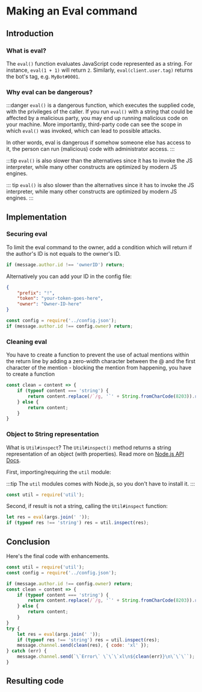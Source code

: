 # Making an Eval command

## Introduction

### What is eval?

The `eval()` function evaluates JavaScript code represented as a string.
For instance, `eval(1 + 1)` will return `2`. Similarly, `eval(client.user.tag)` returns the bot's tag, e.g. `MyBot#0001`.

### Why eval can be dangerous?

:::danger
`eval()` is a dangerous function, which executes the supplied code, with the privileges of the caller. If you run `eval()` with a string that could be affected by a malicious party, you may end up running malicious code on your machine. More importantly, third-party code can see the scope in which `eval()` was invoked, which can lead to possible attacks.

In other words, eval is dangerous if somehow someone else has access to it, the person can run (malicious) code with administrator access.
:::

:::tip
`eval()` is also slower than the alternatives since it has to invoke the JS interpreter, while many other constructs are optimized by modern JS engines.

::: tip
`eval()` is also slower than the alternatives since it has to invoke the JS interpreter, while many other constructs are optimized by modern JS engines.
:::

## Implementation

### Securing eval

To limit the eval command to the owner, add a condition which will return if the author's ID is not equals to the owner's ID.

<!-- eslint-skip -->

```js
if (message.author.id !== 'ownerID') return;
```

Alternatively you can add your ID in the config file:

```json
{
    "prefix": "!",
    "token": "your-token-goes-here",
    "owner": "Owner-ID-here"
}
```

<!-- eslint-skip -->

```js
const config = require('../config.json');
if (message.author.id !== config.owner) return;
```

### Cleaning eval

You have to create a function to prevent the use of actual mentions within the return line by adding a zero-width character between the @ and the first character of the mention - blocking the mention from happening, you have to create a function

<!-- eslint-skip -->

```js
const clean = content => {
    if (typeof content === 'string') {
        return content.replace(/`/g, '`' + String.fromCharCode(8203)).replace(/@/g, '@' + String.fromCharCode(8203));
    } else {
        return content;
    }
}
```

### Object to String representation

What is `Util#inspect`? The `Util#inspect()` method returns a string representation of an object (with properties).
Read more on [Node.js API Docs](https://nodejs.org/api/util.html#util_util_inspect_object_options).

First, importing/requiring the `util` module:

:::tip
The `util` modules comes with Node.js, so you don't have to install it.
:::

```js
const util = require('util');
```

Second, if result is not a string, calling the `Util#inspect` function:

<!-- eslint-skip -->

```js
let res = eval(args.join(' '));
if (typeof res !== 'string') res = util.inspect(res);
```

## Conclusion

Here's the final code with enhancements.

<!-- eslint-skip -->

```js
const util = require('util');
const config = require('../config.json');

if (message.author.id !== config.owner) return;
const clean = content => {
    if (typeof content === 'string') {
        return content.replace(/`/g, '`' + String.fromCharCode(8203)).replace(/@/g, '@' + String.fromCharCode(8203));
    } else {
        return content;
    }
}
try {
    let res = eval(args.join(' '));
    if (typeof res !== 'string') res = util.inspect(res);
    message.channel.send(clean(res), { code: 'xl' });
} catch (err) {
    message.channel.send(`\`Error\` \`\`\`xl\n${clean(err)}\n\`\`\``);
}
```

## Resulting code

<resulting-code />
